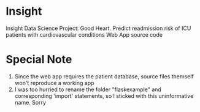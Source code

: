 # Insight
Insight Data Science Project: Good Heart. Predict readmission risk of ICU patients with cardiovascular conditions
Web App source code

# Special Note
1. Since the web app requires the patient database, source files themself won't reproduce a working app
2. I was too hurried to rename the folder "flaskexample" and corresponding 'import' statements, so I sticked with this uninformative name. Sorry


